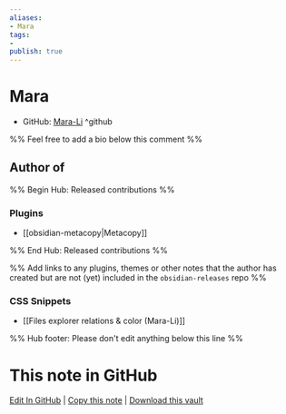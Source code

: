 ```yaml
---
aliases:
- Mara
tags:
- 
publish: true
---
```


# Mara

- GitHub: [Mara-Li](https://github.com/Mara-Li/) ^github
<!-- - Discord: `@` ^discord-->
<!-- - Website: <> ^website-->
<!-- - [[Publish sites|Publish site]]: <https://> ^publish-->

%% Feel free to add a bio below this comment %%


## Author of

%% Begin Hub: Released contributions %%
### Plugins
- [[obsidian-metacopy|Metacopy]]

%% End Hub: Released contributions %%

%% Add links to any plugins, themes or other notes that the author has created but are not (yet) included in the `obsidian-releases` repo %%

### CSS Snippets

- [[Files explorer relations & color (Mara-Li)]]

<!--
### Unlisted plugins
-->

<!--
### Others
-->

<!--
## Sponsor this author
-->

<!-- - [[GitHub sponsors]]: [Sponsor @Mara-Li on GitHub Sponsors](https://github.com/sponsors/Mara-Li) ^github-sponsor-->
<!-- - [[Buy me a coffee]]: <https://> ^buy-me-a-coffee-->
<!-- - [[PayPal]]: <https://> ^paypal-->
<!-- - [[Patreon]]: <https://> ^patreon-->

<!--
## Follow this author
-->

<!-- - [[YouTube Channels|On YouTube]]: <https://> ^youtube-->
<!-- - Twitter: <https://> ^twitter-->
<!-- - ... -->

%% Hub footer: Please don't edit anything below this line %%

# This note in GitHub

<span class="git-footer">[Edit In GitHub](https://github.dev/obsidian-community/obsidian-hub/blob/main/01%20-%20Community/People/Mara-Li.md "git-hub-edit-note") | [Copy this note](https://raw.githubusercontent.com/obsidian-community/obsidian-hub/main/01%20-%20Community/People/Mara-Li.md "git-hub-copy-note") | [Download this vault](https://github.com/obsidian-community/obsidian-hub/archive/refs/heads/main.zip "git-hub-download-vault") </span>

